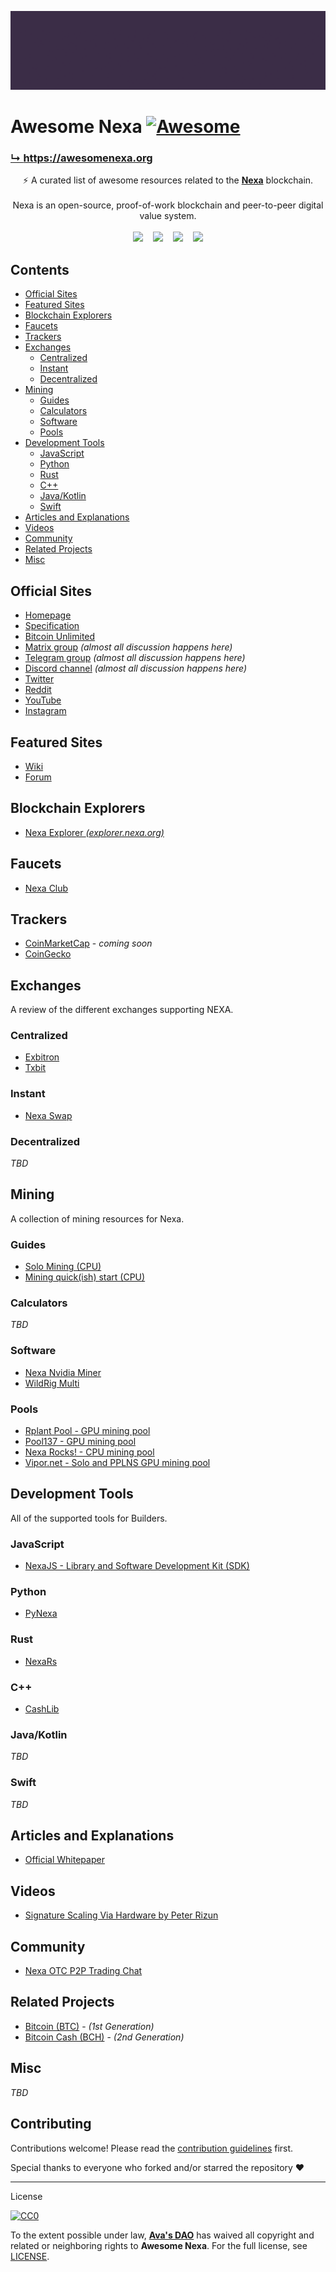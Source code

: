 ![Nexa Banner](/assets/ani-banner.gif)

# Awesome Nexa [![Awesome](https://awesome.re/badge.svg)](https://awesome.re)

<a href="https://awesomenexa.org"><h3>↳ https://awesomenexa.org</h3></a>

<div align="center">
⚡ A curated list of awesome resources related to the <a href='https://nexa.org/'><strong>Nexa</strong></a> blockchain.
<br />
<br />
Nexa is an open-source, proof-of-work blockchain and peer-to-peer digital value system.
<br />
<br />
<a href="https://matrix.to/#/#nexacoin:matrix.org">
<img src="https://img.shields.io/badge/matrix-%23nexacoin%3Amatrix.org-blue.svg" /></a>
&nbsp;&nbsp;
<a href="https://gitlab.com/nexa/nexa/-/commits/dev">
<img src="https://badgen.net/gitlab/last-commit/nexa/nexa/" /></a>
&nbsp;&nbsp;
<a href="https://gitlab.com/nexa/nexa/-/issues">
<img src="https://badgen.net/gitlab/open-issues/nexa/nexa" /></a>
&nbsp;&nbsp;
<a href="https://gitlab.com/nexa/nexa">
<img src="https://img.shields.io/badge/License-CC--0-blue.svg" /></a>
</div>


## Contents

- [Official Sites](#official-sites)
- [Featured Sites](#featured-sites)
- [Blockchain Explorers](#blockchain-explorers)
- [Faucets](#faucets)
- [Trackers](#trackers)
- [Exchanges](#exchanges)
  - [Centralized](#centralized)
  - [Instant](#instant)
  - [Decentralized](#decentralized)
- [Mining](#mining)
  - [Guides](#guides)
  - [Calculators](#calculators)
  - [Software](#software)
  - [Pools](#pools)
- [Development Tools](#development-tools)
  - [JavaScript](#javascript)
  - [Python](#python)
  - [Rust](#rust)
  - [C++](#c)
  - [Java/Kotlin](#java-kotlin)
  - [Swift](#swift)
- [Articles and Explanations](#articles-and-explanations)
- [Videos](#videos)
- [Community](#community)
- [Related Projects](#related-projects)
- [Misc](#misc)


## Official Sites

- [Homepage](https://nexa.org/)
- [Specification](https://spec.nexa.org/)
- [Bitcoin Unlimited](https://www.bitcoinunlimited.info/)
- [Matrix group](https://matrix.to/#/#nexacoin:matrix.org) _(almost all discussion happens here)_
- [Telegram group](https://t.me/nexacoin) _(almost all discussion happens here)_
- [Discord channel](https://discord.gg/2yQNsZV6EJ) _(almost all discussion happens here)_
- [Twitter](https://twitter.com/nexamoney)
- [Reddit](https://www.reddit.com/r/Nexa/)
- [YouTube](https://www.youtube.com/channel/UCH03nTnxs3TLmbSHtm54B1g)
- [Instagram](https://www.instagram.com/nexacoin/)


## Featured Sites

- [Wiki](https://nexa.wiki/)
- [Forum](https://nexa.forum/)


## Blockchain Explorers

- [Nexa Explorer _(explorer.nexa.org)_](https://explorer.nexa.org/)


## Faucets

- [Nexa Club](https://faucet.nexaclub.org/)


## Trackers

- [CoinMarketCap](https://coinmarketcap.com/) - _coming soon_
- [CoinGecko](https://www.coingecko.com/en/coins/nexacoin)


## Exchanges

A review of the different exchanges supporting NEXA.

### Centralized
- [Exbitron](https://www.exbitron.com/trading/nexausdt)
- [Txbit](https://txbit.io/Trade/NEXA/USDT)

### Instant
- [Nexa Swap](https://nexaswap.com)

### Decentralized
_TBD_


## Mining

A collection of mining resources for Nexa.

### Guides
- [Solo Mining (CPU)](https://nexa.rocks/solo/)
- [Mining quick(ish) start (CPU)](https://www.reddit.com/r/Nexa/comments/vhgubw/mining_quickish_start/)

### Calculators
_TBD_

### Software
- [Nexa Nvidia Miner](https://gitlab.com/proteanx/nexa-nvidia-miner)
- [WildRig Multi](https://github.com/andru-kun/wildrig-multi)

### Pools
- [Rplant Pool - GPU mining pool](https://pool.rplant.xyz/)
- [Pool137 - GPU mining pool](https://nexapool.crypto137.com/)
- [Nexa Rocks! - CPU mining pool](https://nexa.rocks/pool/)
- [Vipor.net - Solo and PPLNS GPU mining pool](https://vipor.net/)


## Development Tools

All of the supported tools for Builders.

### JavaScript
- [NexaJS - Library and Software Development Kit (SDK)](https://nexajs.org/)

### Python
- [PyNexa](https://pynexa.org/)

### Rust
- [NexaRs](https://nexa.rs/)

### C&plus;&plus;
- [CashLib](https://gitlab.com/nexa/nexa/-/tree/dev/src/cashlib)

### Java/Kotlin
_TBD_

### Swift
_TBD_


## Articles and Explanations

- [Official Whitepaper]()


## Videos

- [Signature Scaling Via Hardware by Peter Rizun](https://www.youtube.com/watch?v=pDRCWcw5sAU)


## Community

- [Nexa OTC P2P Trading Chat](https://t.me/nexaP2Ptrading)


## Related Projects

- [Bitcoin (BTC)](https://bitcoin.org) - _(1st Generation)_
- [Bitcoin Cash (BCH)](https://bitcoincash.org) - _(2nd Generation)_


## Misc

_TBD_


## Contributing

Contributions welcome! Please read the [contribution guidelines](CONTRIBUTING.md) first.

Special thanks to everyone who forked and/or starred the repository ❤️

---

License

[![CC0](http://mirrors.creativecommons.org/presskit/buttons/88x31/svg/cc-zero.svg)](http://creativecommons.org/publicdomain/zero/1.0)

To the extent possible under law, [__Ava's DAO__](https://github.com/avasdao/) has waived all copyright and related or neighboring rights to __Awesome Nexa__. For the full license, see [LICENSE](LICENSE.md).
